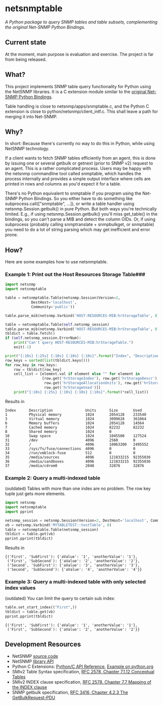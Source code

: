 # netsnmptable #
*A Python package to query SNMP tables and table subsets, complementing the original Net-SNMP Python Bindings.*

## Current state ##
At the moment, main purpose is evaluation and exercise. The project is far from being released.

## What? ##
This project implements SNMP table query functionality for Python using the NetSNMP libraries.
It is a C extension module similar to the [original Net-SNMP Python Bindings](http://net-snmp.sourceforge.net/wiki/index.php/Python_Bindings).

Table handling is close to netsnmp/apps/snmptable.c, and the Python C extension is close to python/netsnmp/client_intf.c.
This shall leave a path for merging it into Net-SNMP.

## Why? ##
In short: Because there's currently no way to do this in Python, while using NetSNMP technology.

If a client wants to fetch SNMP tables efficiently from an agent, this is done by issuing one or several
getbulk or getnext (prior to SNMP v2) request to an agent. This is a rather complicated process.
Users may be happy with the netsnmp commandline tool called snmptable, which handles the process internally
and provides a simple output interface where cells are printed in rows and columns as you'd expect it for a table.

There's no Python equivalent to snmptable if you program using the Net-SNMP Python Bindings.
So you either have to do something like subprocess.call(["snmptable", ...]),
or write a table handler using netsnmp.Session.getbulk() in pure Python.
But both ways you're technically limited.
E.g., if using netsnmp.Session.getbulk() you'll miss get_table() in the bindings, so you can't parse a MIB
and detect the column OIDs.
Or, if using subprocess (probably calling snmptranslate + snmpbulkget, or snmptable) you need to do a lot of
string parsing which may get inefficient and error prone.

## How? ##

Here are some examples how to use netsnmptable.

### Example 1: Print out the Host Resources Storage Table###
```python
import netsnmp
import netsnmptable

table = netsnmptable.Table(netsnmp.Session(Version=2,
            DestHost='localhost',
            Community='public'))

table.parse_mib(netsnmp.Varbind('HOST-RESOURCES-MIB:hrStorageTable', 0))

table = netsnmptable.Table(self.netsnmp_session)
table.parse_mib(netsnmp.Varbind('HOST-RESOURCES-MIB:hrStorageTable', 0))
tbldict = table.fetch()
if (self.netsnmp_session.ErrorNum):
    print("Can't query HOST-RESOURCES-MIB:hrStorageTable.")
    exit(-1)

print("{:10s} {:25s} {:10s} {:10s} {:10s}".format("Index", "Description", "Units", "Size", "Used"))
row_keys = sorted(list(tbldict.keys()))
for row_key in row_keys:
    row = tbldict[row_key]
    cell_list = [element.val if element else "" for element in
                 [row.get('hrStorageIndex'), row.get('hrStorageDescr'),
                  row.get('hrStorageAllocationUnits'), row.get('hrStorageSize'),
                  row.get('hrStorageUsed')]]
    print("{:10s} {:25s} {:10s} {:10s} {:10s}".format(*cell_list))
```

Results in
```
Index      Description               Units      Size       Used      
1          Physical memory           1024       2054128    233540    
3          Virtual memory            1024       3099628    361064    
6          Memory buffers            1024       2054128    14564     
7          Cached memory             1024       82232      82232     
8          Shared memory             1024       0                    
10         Swap space                1024       1045500    127524    
31         /dev                      4096       2560       0         
32         /                         4096       10063200   2495552   
33         /sys/fs/fuse/connections  4096       0          0         
34         /run/vmblock-fuse         512        0          0         
35         /media/sources            4096       121833215  92355036  
36         /media/sandboxes          4096       121833215  92355036  
37         /media/cdrom0             2048       32876      32876    
```

### Example 2: Query a multi-indexed table ###
(outdated) Tables with more than one index are no problem. The row key tuple just gets more elements.

```python
import netsnmp
import netsnmptable
import pprint

netsnmp_session = netsnmp.Session(Version=2, DestHost='localhost', Community='public')
vb = netsnmp.Varbind('MYTABLETEST::testTable', 0)
table = netsnmptable.Table(netsnmp_session)
tbldict = table.get(vb)
pprint.pprint(tbldict)
```

Results in
```
{('First', 'SubFirst'): {'aValue': '1', 'anotherValue': '1'},
 ('First', 'SubSecond'): {'aValue': '2', 'anotherValue': '2'},
 ('Second', 'SubFirst'): {'aValue': '3', 'anotherValue': '3'},
 ('Second', 'SubSecond'): {'aValue': '4', 'anotherValue': '4'}}
```

### Example 3: Query a multi-indexed table with only selected index values ###
(outdated) You can limit the query to certain sub index:

```python
table.set_start_index(("First",))
tbldict = table.get(vb)
pprint.pprint(tbldict)
```

```
{('First', 'SubFirst'): {'aValue': '1', 'anotherValue': '1'},
 ('First', 'SubSecond'): {'aValue': '2', 'anotherValue': '2'}}
```

## Development Resources ##
- NetSNMP [source code](http://sourceforge.net/p/net-snmp/code)
- NetSNMP [library API](http://www.net-snmp.org/dev/agent/group__library.html)
- Python C Extensions: [Python/C API Reference](https://docs.python.org/2/c-api/), [Example on python.org](https://docs.python.org/2/extending/extending.html) 
- SMIv2 Table Syntax specification, [RFC 2578, Chapter 7.1.12 Conceptual Tables](https://tools.ietf.org/html/rfc2578#section-7.1.12)
- SMIv2 INDEX clause specification, [RFC 2578, Chapter 7.7 Mapping of the INDEX clause](https://tools.ietf.org/html/rfc2578#section-7.7)
- SNMP getbulk specification, [RFC 3416, Chapter 4.2.3 The GetBulkRequest-PDU](https://tools.ietf.org/html/rfc3416#section-4.2.3)
